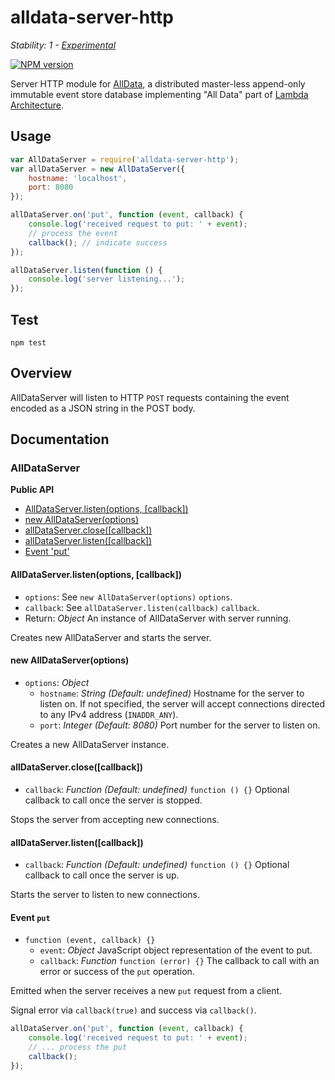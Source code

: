 # alldata-server-http

_Stability: 1 - [Experimental](https://github.com/tristanls/stability-index#stability-1---experimental)_

[![NPM version](https://badge.fury.io/js/alldata-server-http.png)](http://npmjs.org/package/alldata-server-http)

Server HTTP module for [AllData](https://github.com/tristanls/alldata), a distributed master-less append-only immutable event store database implementing "All Data" part of [Lambda Architecture](http://www.slideshare.net/nathanmarz/runaway-complexity-in-big-data-and-a-plan-to-stop-it).

## Usage

```javascript
var AllDataServer = require('alldata-server-http');
var allDataServer = new AllDataServer({
    hostname: 'localhost',
    port: 8080
});

allDataServer.on('put', function (event, callback) {
    console.log('received request to put: ' + event); 
    // process the event
    callback(); // indicate success
});

allDataServer.listen(function () {
    console.log('server listening...'); 
});

```

## Test

    npm test

## Overview

AllDataServer will listen to HTTP `POST` requests containing the event encoded as a JSON string in the POST body.

## Documentation

### AllDataServer

**Public API**

  * [AllDataServer.listen(options, \[callback\])](#alldataserverlistenoptions-callback)
  * [new AllDataServer(options)](#new-alldataserveroptions)
  * [allDataServer.close(\[callback\])](#alldataserverclosecallback)
  * [allDataServer.listen(\[callback\])](#alldataserverlistencallback)
  * [Event 'put'](#event-put)

#### AllDataServer.listen(options, [callback])

  * `options`: See `new AllDataServer(options)` `options`.
  * `callback`: See `allDataServer.listen(callback)` `callback`.
  * Return: _Object_ An instance of AllDataServer with server running.

Creates new AllDataServer and starts the server.

#### new AllDataServer(options)

  * `options`: _Object_
    * `hostname`: _String_ _(Default: undefined)_ Hostname for the server to listen on. If not specified, the server will accept connections directed to any IPv4 address (`INADDR_ANY`).
    * `port`: _Integer_ _(Default: 8080)_ Port number for the server to listen on.

Creates a new AllDataServer instance.

#### allDataServer.close([callback])

  * `callback`: _Function_ _(Default: undefined)_ `function () {}` Optional callback to call once the server is stopped.

Stops the server from accepting new connections.

#### allDataServer.listen([callback])

  * `callback`: _Function_ _(Default: undefined)_ `function () {}` Optional callback to call once the server is up.

Starts the server to listen to new connections.

#### Event `put`

  * `function (event, callback) {}`
    * `event`: _Object_ JavaScript object representation of the event to put.
    * `callback`: _Function_ `function (error) {}` The callback to call with an error or success of the `put` operation.

Emitted when the server receives a new `put` request from a client.

Signal error via `callback(true)` and success via `callback()`.

```javascript
allDataServer.on('put', function (event, callback) {
    console.log('received request to put: ' + event); 
    // ... process the put
    callback();
});
```